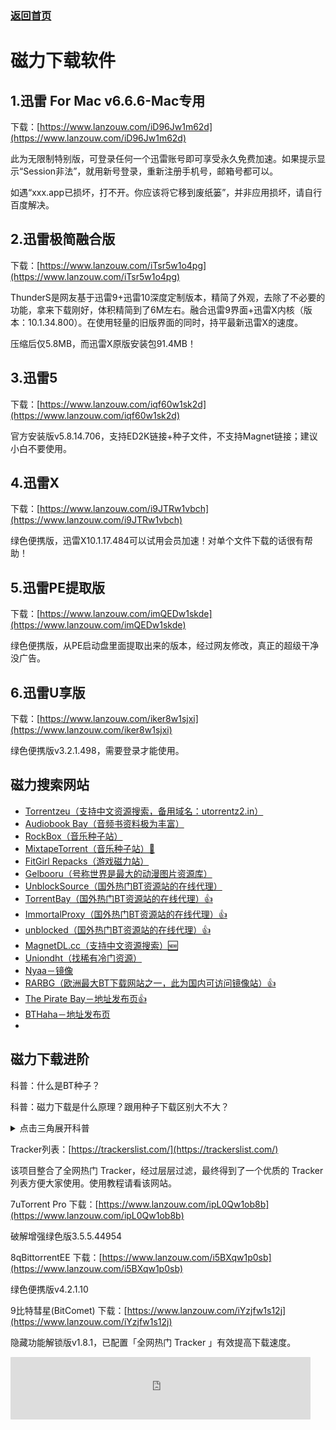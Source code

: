 ### [**返回首页**](/README.md)

# 磁力下载软件

## 1.迅雷 For Mac v6.6.6-Mac专用

下载：[https://www.lanzouw.com/iD96Jw1m62d](https://www.lanzouw.com/iD96Jw1m62d)

此为无限制特别版，可登录任何一个迅雷账号即可享受永久免费加速。如果提示显示“Session非法”，就用新号登录，重新注册手机号，邮箱号都可以。

如遇“xxx.app已损坏，打不开。你应该将它移到废纸篓”，并非应用损坏，请自行百度解决。

## 2.迅雷极简融合版
下载：[https://www.lanzouw.com/iTsr5w1o4pg](https://www.lanzouw.com/iTsr5w1o4pg)

ThunderS是网友基于迅雷9+迅雷10深度定制版本，精简了外观，去除了不必要的功能，拿来下载刚好，体积精简到了6M左右。融合迅雷9界面+迅雷X内核（版本：10.1.34.800）。在使用轻量的旧版界面的同时，持平最新迅雷X的速度。

压缩后仅5.8MB，而迅雷X原版安装包91.4MB！

## 3.迅雷5
下载：[https://www.lanzouw.com/iqf60w1sk2d](https://www.lanzouw.com/iqf60w1sk2d)

官方安装版v5.8.14.706，支持ED2K链接+种子文件，不支持Magnet链接；建议小白不要使用。

## 4.迅雷X
下载：[https://www.lanzouw.com/i9JTRw1vbch](https://www.lanzouw.com/i9JTRw1vbch)

绿色便携版，迅雷X10.1.17.484可以试用会员加速！对单个文件下载的话很有帮助！

## 5.迅雷PE提取版
下载：[https://www.lanzouw.com/imQEDw1skde](https://www.lanzouw.com/imQEDw1skde)

绿色便携版，从PE启动盘里面提取出来的版本，经过网友修改，真正的超级干净没广告。

## 6.迅雷U享版
下载：[https://www.lanzouw.com/iker8w1sjxi](https://www.lanzouw.com/iker8w1sjxi)

绿色便携版v3.2.1.498，需要登录才能使用。

## 磁力搜索网站

- [ Torrentzeu（支持中文资源搜索，备用域名：utorrentz2.in）](https://torrentzeu.org/)
- [ Audiobook Bay（音频书资料极为丰富）](http://audiobookbay.ws/)
- [ RockBox（音乐种子站）](http://rawkbawx.rocks/)
- [ MixtapeTorrent（音乐种子站）🐢](http://www.mixtapetorrent.com/)
- [ FitGirl Repacks（游戏磁力站）](https://fitgirl-repacks.site/)
- [ Gelbooru（号称世界是最大的动漫图片资源库）](https://gelbooru.com/)
- [ UnblockSource（国外热门BT资源站的在线代理）](https://unblocksource.org/)
- [ TorrentBay（国外热门BT资源站的在线代理）👍](https://torrentbay.to/)
- [ ImmortalProxy（国外热门BT资源站的在线代理）👍](https://immortalproxy.com/)
- [ unblocked（国外热门BT资源站的在线代理）👍](https://unblockit.ch/)
- [ MagnetDL.cc（支持中文资源搜索）🆕](https://www.magnetdl.com/)
- [ Uniondht（找稀有冷门资源）](http://uniondht.org/)
- [ Nyaa－镜像](https://nyaa.eu/)
- [ RARBG（欧洲最大BT下载网站之一，此为国内可访问镜像站）👍](https://txt.fyi/-/21113/fae01078/)
- [ The Pirate Bay－地址发布页👍](https://piratebayproxy.info/)
- [ BTHaha－地址发布页](https://wangzhi.men/bthaha/)
- 

## 磁力下载进阶
科普：什么是BT种子？

科普：磁力下载是什么原理？跟用种子下载区别大不大？

<details>
  <summary>点击三角展开科普</summary>
  <p> - Part2进阶用户
科普：什么是BT种子？
    科普：磁力下载是什么原理？跟用种子下载区别大不大？
    因为 BT 下载的文件都是其他用户上传给你的；所以 BT 下载速度就等于其他用户的上传速度。
    做种上传的用户越多，你的下载速度就越快，而用户通过 Peer、DHT、Tracker获得。以下三者的优缺点是互补的，不存在谁替代谁，一起用效果最好！
    Peer：在获得一个有效用户后才会起作用，该用户会把它知道的其他用户信息告诉你。
    DHT：Peer 威力加强版，分布式储存用户信息，因此获得用户的效率更高，但需要养（下载热门资源）。
    Tracker：记录下载同一个资源的用户信息并提供给你，帮助你与其他用户建立连接，简单粗暴。</p>
</details>


Tracker列表：[https://trackerslist.com/](https://trackerslist.com/)

该项目整合了全网热门 Tracker，经过层层过滤，最终得到了一个优质的 Tracker 列表方便大家使用。使用教程请看该网站。

7uTorrent Pro
下载：[https://www.lanzouw.com/ipL0Qw1ob8b](https://www.lanzouw.com/ipL0Qw1ob8b)

破解增强绿色版3.5.5.44954

8qBittorrentEE
下载：[https://www.lanzouw.com/i5BXqw1p0sb](https://www.lanzouw.com/i5BXqw1p0sb)

绿色便携版v4.2.1.10

9比特彗星(BitComet)
下载：[https://www.lanzouw.com/iYzjfw1s12j](https://www.lanzouw.com/iYzjfw1s12j)

隐藏功能解锁版v1.8.1，已配置「全网热门 Tracker 」有效提高下载速度。

<div data-block-id="9f609260-07be-4663-9d0f-e05e40d92509" class="notion-selectable notion-embed-block" style="width: 480px; max-width: 520px; align-self: center; margin-top: 4px; margin-bottom: 4px;"><div contenteditable="false" data-content-editable-void="true" embed-ghost=""><div style="display: flex;"><div class="notion-cursor-default" style="position: relative; overflow: hidden; flex-grow: 1;"><div style="position: relative;"><div style="position: relative;"><div style="display: block; pointer-events: auto; width: 100%;"><div style="position: relative; display: flex; justify-content: center; width: 100%; min-height: 100px; height: 96px;"><div style="position: absolute; left: 0px; top: 0px; width: 100%; height: 100%; border-radius: 1px;"><div style="height: 100%; width: 100%;"><div style="position: absolute; left: 0px; top: 0px; width: 100%; height: 100%; border-radius: 1px; pointer-events: auto;"><iframe src="https://notion.pet/view/index.html?q=54ad1eea622a8ba5156f79fc6eaf5abd.ca780ad5628afa0f0415ac1778491836" frameborder="0" sandbox="allow-scripts allow-popups allow-top-navigation-by-user-activation allow-forms allow-same-origin" allowfullscreen="" style="position: absolute; left: 0px; top: 0px; width: 100%; height: 100%; border-radius: 1px; pointer-events: auto; background-color: white;"></iframe></div></div></div></div></div></div></div></div></div></div></div>